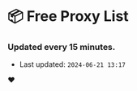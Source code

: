 # :package: Free Proxy List
### Updated every 15 minutes.

- Last updated: `2024-06-21 13:17`

:heart:

